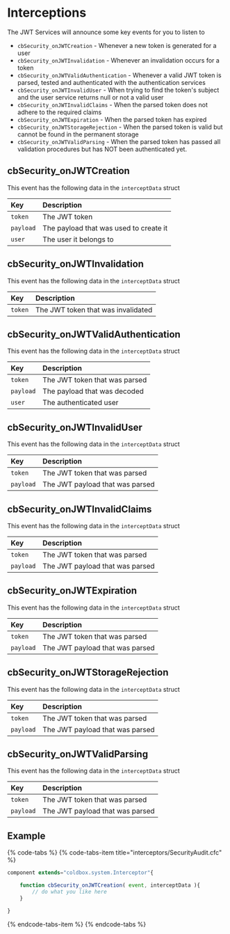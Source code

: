# Interceptions

The JWT Services will announce some key events for you to listen to

* `cbSecurity_onJWTCreation` - Whenever a new token is generated for a user
* `cbSecurity_onJWTInvalidation` - Whenever an invalidation occurs for a token
* `cbSecurity_onJWTValidAuthentication` - Whenever a valid JWT token is parsed, tested and authenticated with the authentication services
* `cbSecurity_onJWTInvalidUser` - When trying to find the token's subject and the user service returns null or not a valid user
* `cbSecurity_onJWTInvalidClaims` - When the parsed token does not adhere to the required claims
* `cbSecurity_onJWTExpiration` - When the parsed token has expired
* `cbSecurity_onJWTStorageRejection` - When the parsed token is valid but cannot be found in the permanent storage
* `cbSecurity_onJWTValidParsing` - When the parsed token has passed all validation procedures but has NOT been authenticated yet.

## cbSecurity\_onJWTCreation

This event has the following data in the `interceptData` struct

| Key | Description |
| :--- | :--- |
| `token` | The JWT token |
| `payload` | The payload that was used to create it |
| `user` | The user it belongs to |

## cbSecurity\_onJWTInvalidation

This event has the following data in the `interceptData` struct

| Key | Description |
| :--- | :--- |
| `token` | The JWT token that was invalidated |

## cbSecurity\_onJWTValidAuthentication

This event has the following data in the `interceptData` struct

| Key | Description |
| :--- | :--- |
| `token` | The JWT token that was parsed |
| `payload` | The payload that was decoded |
| `user` | The authenticated user |

## cbSecurity\_onJWTInvalidUser

This event has the following data in the `interceptData` struct

| Key | Description |
| :--- | :--- |
| `token` | The JWT token that was parsed |
| `payload` | The JWT payload that was parsed |

## cbSecurity\_onJWTInvalidClaims

This event has the following data in the `interceptData` struct

| Key | Description |
| :--- | :--- |
| `token` | The JWT token that was parsed |
| `payload` | The JWT payload that was parsed |

## cbSecurity\_onJWTExpiration

This event has the following data in the `interceptData` struct

| Key | Description |
| :--- | :--- |
| `token` | The JWT token that was parsed |
| `payload` | The JWT payload that was parsed |

## cbSecurity\_onJWTStorageRejection

This event has the following data in the `interceptData` struct

| Key | Description |
| :--- | :--- |
| `token` | The JWT token that was parsed |
| `payload` | The JWT payload that was parsed |

## cbSecurity\_onJWTValidParsing

This event has the following data in the `interceptData` struct

| Key | Description |
| :--- | :--- |
| `token` | The JWT token that was parsed |
| `payload` | The JWT payload that was parsed |

## Example

{% code-tabs %}
{% code-tabs-item title="interceptors/SecurityAudit.cfc" %}
```javascript
component extends="coldbox.system.Interceptor"{

    function cbSecurity_onJWTCreation( event, interceptData ){
        // do what you like here
    }

}
```
{% endcode-tabs-item %}
{% endcode-tabs %}

